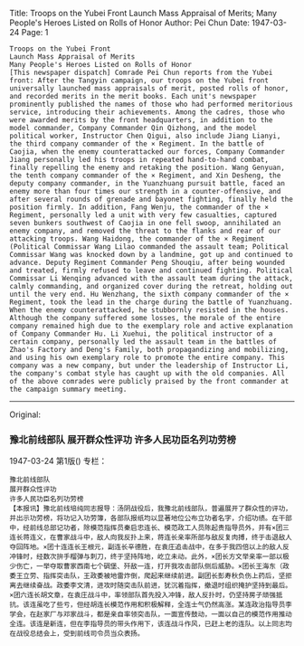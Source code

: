 Title: Troops on the Yubei Front Launch Mass Appraisal of Merits; Many People's Heroes Listed on Rolls of Honor
Author: Pei Chun
Date: 1947-03-24
Page: 1

    Troops on the Yubei Front
    Launch Mass Appraisal of Merits
    Many People's Heroes Listed on Rolls of Honor
    [This newspaper dispatch] Comrade Pei Chun reports from the Yubei front: After the Tangyin campaign, our troops on the Yubei front universally launched mass appraisals of merit, posted rolls of honor, and recorded merits in the merit books. Each unit's newspaper prominently published the names of those who had performed meritorious service, introducing their achievements. Among the cadres, those who were awarded merits by the front headquarters, in addition to the model commander, Company Commander Qin Qizhong, and the model political worker, Instructor Chen Qigui, also include Jiang Lianyi, the third company commander of the × Regiment. In the battle of Caojia, when the enemy counterattacked our forces, Company Commander Jiang personally led his troops in repeated hand-to-hand combat, finally repelling the enemy and retaking the position. Wang Genyuan, the tenth company commander of the × Regiment, and Xin Desheng, the deputy company commander, in the Yuanzhuang pursuit battle, faced an enemy more than four times our strength in a counter-offensive, and after several rounds of grenade and bayonet fighting, finally held the position firmly. In addition, Fang Wenju, the commander of the × Regiment, personally led a unit with very few casualties, captured seven bunkers southwest of Caojia in one fell swoop, annihilated an enemy company, and removed the threat to the flanks and rear of our attacking troops. Wang Haidong, the commander of the × Regiment (Political Commissar Wang Lilao commanded the assault team; Political Commissar Wang was knocked down by a landmine, got up and continued to advance. Deputy Regiment Commander Peng Shouqiu, after being wounded and treated, firmly refused to leave and continued fighting. Political Commissar Li Wenqing advanced with the assault team during the attack, calmly commanding, and organized cover during the retreat, holding out until the very end. Hu Wenzhang, the sixth company commander of the × Regiment, took the lead in the charge during the battle of Yuanzhuang. When the enemy counterattacked, he stubbornly resisted in the houses. Although the company suffered some losses, the morale of the entire company remained high due to the exemplary role and active explanation of Company Commander Hu. Li Xuehui, the political instructor of a certain company, personally led the assault team in the battles of Zhao's Factory and Deng's Family, both propagandizing and mobilizing, and using his own exemplary role to promote the entire company. This company was a new company, but under the leadership of Instructor Li, the company's combat style has caught up with the old companies. All of the above comrades were publicly praised by the front commander at the campaign summary meeting.



<hr /> 

Original: 


### 豫北前线部队  展开群众性评功  许多人民功臣名列功劳榜

1947-03-24
第1版()
专栏：

    豫北前线部队
    展开群众性评功
    许多人民功臣名列功劳榜
    【本报讯】豫北前线培纯同志报导：汤阴战役后，我豫北前线部队，普遍展开了群众性的评功，并出示功劳榜，将功记入功劳簿，各部队报纸均以显著地位公布立功者名字，介绍功绩。在干部中，经前线总部记功者，除模范指挥员秦启忠连长、模范政工人员陈起贵指导员外，并有×团三连长蒋连义，在曹家战斗中，敌人向我反扑上来，蒋连长亲率所部与敌反复肉搏，终于击退敌人夺回阵地。×团十连连长王根元，副连长辛德胜，在袁庄追击战中，在多于我四倍以上的敌人反冲锋时，经数次拚手榴弹与刺刀，终于坚持阵地，屹立未动。此外，×团长方文举亲率一部以极少伤亡，一举夺取曹家西南七个碉堡、歼敌一连，打开我攻击部队侧后威胁。×团长王海东（政委王立劳、指挥突击队，王政委被地雷炸倒，爬起来继续前进。副团长彭寿秋负伤上药后，坚拒离去继续奋战。政委李文清，进攻时随突击队前进，犹沉着指挥，撤退时组织掩护坚持到最后。×团六连长胡文章，在袁庄战斗中，率领部队首先投入冲锋，敌人反扑时，仍坚持房子顽强抵抗。该连虽吃了些亏，但经胡连长模范作用和积极解释，全连士气仍然高涨。某连政治指导员李学会，在赵家厂与邓家战斗，都是亲自率领突击队，一面宣传鼓动，一面以自己的模范作用推动全连。该连是新连，但在李指导员的带头作用下，该连战斗作风，已赶上老的连队。以上同志均在战役总结会上，受到前线司令员当众表扬。
